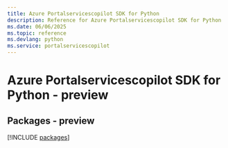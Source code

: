 ```yaml
---
title: Azure Portalservicescopilot SDK for Python
description: Reference for Azure Portalservicescopilot SDK for Python
ms.date: 06/06/2025
ms.topic: reference
ms.devlang: python
ms.service: portalservicescopilot
---
```

# Azure Portalservicescopilot SDK for Python - preview
## Packages - preview
[!INCLUDE [packages](portalservicescopilot-index.md)]